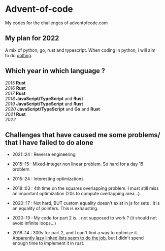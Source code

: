 # Advent-of-code

My codes for the challenges of adventofcode.com

## My plan for 2022

A mix of python, go, rust and typescript.
When coding in python, I will aim to do [golfing](https://fr.wikipedia.org/wiki/Code_golf).

## Which year in which language ?

*2015* **Rust** \
*2016* **Rust** \
*2017* **Rust** \
*2018* **JavaScript/TypeScript** and **Rust** \
*2019* **JavaScript/TypeScript** and **Rust** \
*2020* **JavaScript/TypeScript** and **Go** and **Rust** \
*2021* **Rust** \
*2022*

## Challenges that have caused me some problems/ that I have failed to do alone

* 2021::24 : Reverse engineering

* 2015::15 : Mixed-integer non linear problem. So hard for a day 15 problem.

* 2015::24 : Interesting optimizations

* 2018::03 : 4th time on the squares overlapping problem. I must still miss an important optimization (20s to compute overlapping area...).

* 2020::17 : Not hard, BUT custom equality doesn't exist in js for sets : it is an equality of pointers. This is exhausting.

* 2020::19 : My code for part 2 is... not supposed to work ? (it should not avoid infinite loops...)

* 2018::14 : 300s for part 2, and I can't find a way to optimize it... [Apparently lazy linked lists seem to do the job](https://www.reddit.com/r/adventofcode/comments/a61ojp/comment/ebr5c0q/?utm_source=share&utm_medium=web2x&context=3), but I didn't spend enough time to implement it in rust.
